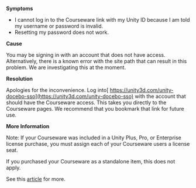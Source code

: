 
        

**Symptoms** 

*   I cannot log in to the Courseware link with my Unity ID because I am told my username or password is invalid. 
*   Resetting my password does not work.

**Cause** 

You may be signing in with an account that does not have access. Alternatively, there is a known error with the site path that can result in this problem. We are investigating this at the moment.

**Resolution** 

Apologies for the inconvenience. Log into[ https://unity3d.com/unity-docebo-sso](https://unity3d.com/unity-docebo-sso) with the account that should have the Courseware access. This takes you directly to the Courseware pages. We recommend that you bookmark that link for future use.

**More Information** 

Note: If your Courseware was included in a Unity Plus, Pro, or Enterprise license purchase, you must assign each of your Courseware users a license seat.

If you purchased your Courseware as a standalone item, this does not apply.

See this [article](https://support.unity3d.com/hc/en-us/articles/209933926-How-do-I-assign-a-seat-to-a-user-) for more.

      